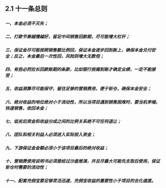 ## 2.1 十一条总则

##### 

##### 一、本金必须不灭失；

##### 

##### 二、打款节奏越慢越好，留足中间销售回款期，尽可能增大杠杆；

##### 

##### 三、保证金尽可能按照销售额比例回，保证本金逐步回到账上，确保本金兑付安全；反之，本金最后一次性回，风险则增大无数倍；

##### 

##### 四、有些必然拉长回款账期的条款，比如银行按揭到账才确定业绩，一定不能接受；

##### 

##### 五、收益测算尽可能保守，留住足够的营销费用，便于斩仓，确保本金安全；

##### 

##### 六、绝对收益的地位绝对小于流动性，所以当项目遇到销售困难时，要当机李端，快速销售，收回本金；

##### 

##### 七、低劣后资金和收益分成之间的比例关系绝不可任何退让；

##### 

##### 八、团队和相关利益人必须进入实际投入资金；

##### 

##### 九、下游保证金金额必须小于该项目最后的绝对收益；

##### 

##### 十、营销费使用说明书必须是经过沙盘推演，并且尽最大可能先支取后使用，保证斩仓时需要的流动性；

##### 

##### 十一、配套充佣宝要足够灵活迅速，充佣宝收益的重要性小于项目的去化速度。

##### 




